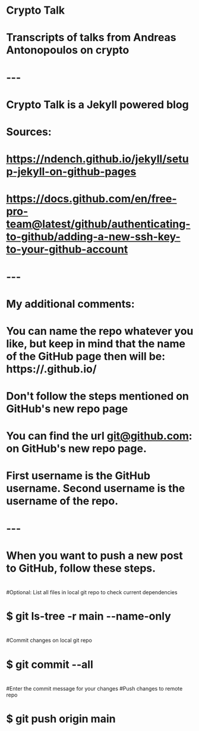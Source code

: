 # Crypto Talk
# Transcripts of talks from Andreas Antonopoulos on crypto
# ---
# Crypto Talk is a Jekyll powered blog
# Sources:
# https://ndench.github.io/jekyll/setup-jekyll-on-github-pages
# https://docs.github.com/en/free-pro-team@latest/github/authenticating-to-github/adding-a-new-ssh-key-to-your-github-account
# ---
# My additional comments:
# You can name the repo whatever you like, but keep in mind that the name of the GitHub page then will be: https://<username>.github.io/<reponame>
# Don't follow the steps mentioned on GitHub's new repo page
# You can find the url git@github.com: on GitHub's new repo page.
# First username is the GitHub username. Second username is the username of the repo.
# ---
# When you want to push a new post to GitHub, follow these steps.
#
#Optional: List all files in local git repo to check current dependencies
#    $ git ls-tree -r main --name-only
#
#Commit changes on local git repo
#    $ git commit --all
#
#Enter the commit message for your changes
#Push changes to remote repo
#    $ git push origin main

